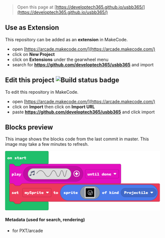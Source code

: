  


> Open this page at [https://developtech365.github.io/usbb365/](https://developtech365.github.io/usbb365/)

## Use as Extension

This repository can be added as an **extension** in MakeCode.

* open [https://arcade.makecode.com/](https://arcade.makecode.com/)
* click on **New Project**
* click on **Extensions** under the gearwheel menu
* search for **https://github.com/developtech365/usbb365** and import

## Edit this project ![Build status badge](https://github.com/developtech365/usbb365/workflows/MakeCode/badge.svg)

To edit this repository in MakeCode.

* open [https://arcade.makecode.com/](https://arcade.makecode.com/)
* click on **Import** then click on **Import URL**
* paste **https://github.com/developtech365/usbb365** and click import

## Blocks preview

This image shows the blocks code from the last commit in master.
This image may take a few minutes to refresh.

![A rendered view of the blocks](https://github.com/developtech365/usbb365/raw/master/.github/makecode/blocks.png)

#### Metadata (used for search, rendering)

* for PXT/arcade
<script src="https://makecode.com/gh-pages-embed.js"></script><script>makeCodeRender("{{ site.makecode.home_url }}", "{{ site.github.owner_name }}/{{ site.github.repository_name }}");</script>
